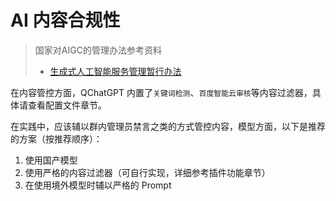 # AI 内容合规性

> 国家对AIGC的管理办法参考资料
>
> - [生成式人工智能服务管理暂行办法](https://www.cac.gov.cn/2023-07/13/c_1690898327029107.htm)

在内容管控方面，QChatGPT 内置了`关键词检测`、`百度智能云审核`等内容过滤器，具体请查看配置文件章节。

在实践中，应该辅以群内管理员禁言之类的方式管控内容，模型方面，以下是推荐的方案（按推荐顺序）：

1. 使用国产模型
2. 使用严格的内容过滤器（可自行实现，详细参考插件功能章节）
3. 在使用境外模型时辅以严格的 Prompt